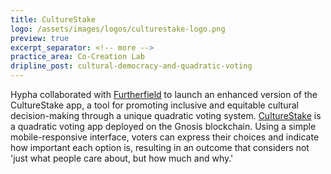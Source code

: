 ```yaml
---
title: CultureStake
logo: /assets/images/logos/culturestake-logo.png
preview: true
excerpt_separator: <!-- more -->
practice_area: Co-Creation Lab
dripline_post: cultural-democracy-and-quadratic-voting
---
```

Hypha collaborated with [Furtherfield](https://www.furtherfield.org/) to launch an enhanced version of the CultureStake app, a tool for promoting inclusive and equitable cultural decision-making through a unique quadratic voting system. <!-- more --> [CultureStake](https://culturestake.org/) is a quadratic voting app deployed on the Gnosis blockchain. Using a simple mobile-responsive interface, voters can express their choices and indicate how important each option is, resulting in an outcome that considers not 'just what people care about, but how much and why.'

